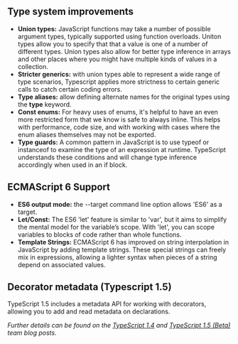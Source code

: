 <properties
    pageTitle="TypeScript"
    description="TypeScript 1.4 and TypeScript 1.5 (Beta) continue to build new features to work with more JavaScript patterns, create richer typings, and use new EcmaScript 6 features."
    slug="languages_typescript"
    order="530"    
    keywords="visual studio, vs2015, vs, visualstudio, languages, TypeScript"
/>

## Type system improvements

- **Union types:** JavaScript functions may take a number of possible argument types, typically supported using function overloads. Uniton types allow you to specify that that a value is one of a number of different types. Union types also allow for better type inference in arrays and other places where you might have multiple kinds of values in a collection.
- **Stricter generics:** with union types able to represent a wide range of type scenarios, Typescript applies more strictness to certain generic calls to catch certain coding errors.
- **Type aliases:** allow defining alternate names for the original types using the **type** keyword.
- **Const enums:** For heavy uses of enums, it's helpful to have an even more restricted form that we know is safe to always inline. This helps with performance, code size, and with working with cases where the enum aliases themselves may not be exported.
- **Type guards:** A common pattern in JavaScript is to use typeof or instanceof to examine the type of an expression at runtime. TypeScript understands these conditions and will change type inference accordingly when used in an if block.


## ECMAScript 6 Support

- **ES6 output mode:** the --target command line option allows 'ES6' as a target.
- **Let/Const:** The ES6 'let' feature is similar to 'var', but it aims to simplify the mental model for the variable’s scope. With 'let', you can scope variables to blocks of code rather than whole functions.
- **Template Strings:** ECMAScript 6 has improved on string interpolation in JavaScript by adding template strings. These special strings can freely mix in expressions, allowing a lighter syntax when pieces of a string depend on associated values.
    
## Decorator metadata (Typescript 1.5)

TypeScript 1.5 includes a metadata API for working with decorators, allowing you to add and read metadata on declarations.


_Further details can be found on the [_TypeScript 1.4_](http://blogs.msdn.com/b/typescript/archive/2015/01/16/announcing-typescript-1-4.aspx) and [_TypeScript 1.5 (Beta)_](http://blogs.msdn.com/b/typescript/archive/2015/04/30/announcing-typescript-1-5-beta.aspx) team blog posts._
